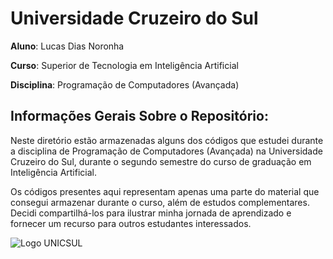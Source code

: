 # Universidade Cruzeiro do Sul

**Aluno**: Lucas Dias Noronha

**Curso**: Superior de Tecnologia em Inteligência Artificial

**Disciplina**: Programação de Computadores (Avançada)


## Informações Gerais Sobre o Repositório:

Neste diretório estão armazenadas alguns dos códigos que estudei durante a disciplina de Programação de Computadores (Avançada) na Universidade Cruzeiro do Sul, durante o segundo semestre do curso de graduação em Inteligência Artificial.


Os códigos presentes aqui representam apenas uma parte do material que consegui armazenar durante o curso, além de estudos complementares. Decidi compartilhá-los para ilustrar minha jornada de aprendizado e fornecer um recurso para outros estudantes interessados. 


![Logo UNICSUL](https://ascincarcdl.com.br/wp-content/uploads/2020/04/Cruzeiro-do-SUl_03.png)





